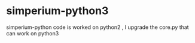 # simperium-python3
simperium-python code is worked on python2 , I upgrade the core.py that can work on python3
